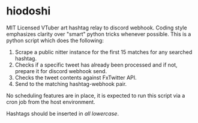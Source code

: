 # hiodoshi

MIT Licensed VTuber art hashtag relay to discord webhook.
Coding style emphasizes clarity over "smart" python tricks whenever possible.
This is a python script which does the following:

1. Scrape a public nitter instance for the first 15 matches for any searched hashtag.
1. Checks if a specific tweet has already been processed and if not, prepare it for discord webhook send.
1. Checks the tweet contents against FxTwitter API.
1. Send to the matching hashtag-webhook pair.

No scheduling features are in place, it is expected to run this script via a cron job from the host environment.

Hashtags should be inserted in _all lowercase_.
